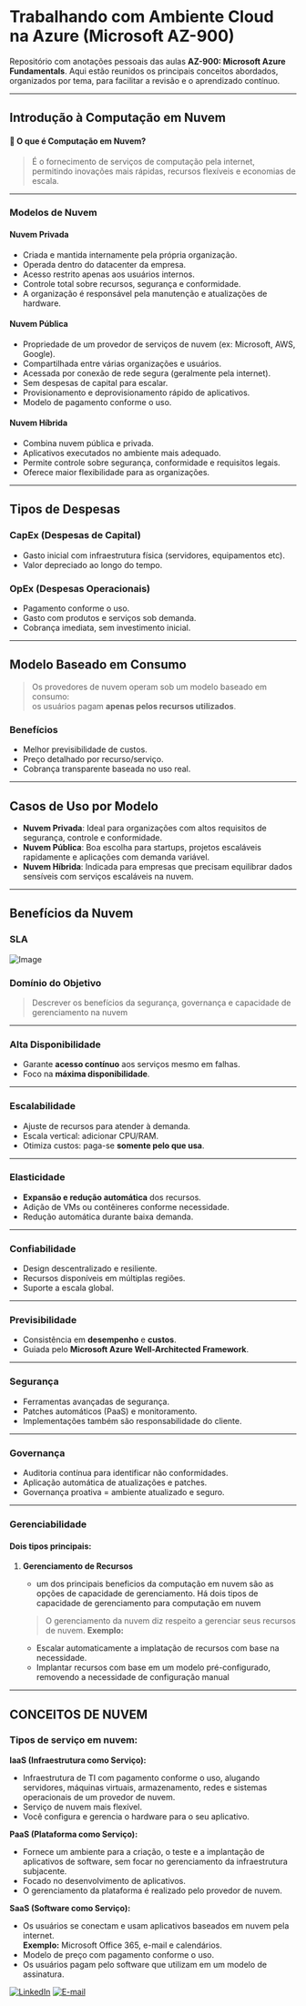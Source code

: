 # Trabalhando com Ambiente Cloud  na Azure (Microsoft AZ-900)

Repositório com anotações pessoais das aulas **AZ-900: Microsoft Azure Fundamentals**. Aqui estão reunidos os principais conceitos abordados, organizados por tema, para facilitar a revisão e o aprendizado contínuo.

---

##  Introdução à Computação em Nuvem

#### 🔹 O que é Computação em Nuvem?
> É o fornecimento de serviços de computação pela internet, permitindo inovações mais rápidas, recursos flexíveis e economias de escala.

---

###  Modelos de Nuvem

####  Nuvem Privada
- Criada e mantida internamente pela própria organização.
- Operada dentro do datacenter da empresa.
- Acesso restrito apenas aos usuários internos.
- Controle total sobre recursos, segurança e conformidade.
- A organização é responsável pela manutenção e atualizações de hardware.

#### Nuvem Pública
- Propriedade de um provedor de serviços de nuvem (ex: Microsoft, AWS, Google).
- Compartilhada entre várias organizações e usuários.
- Acessada por conexão de rede segura (geralmente pela internet).
- Sem despesas de capital para escalar.
- Provisionamento e deprovisionamento rápido de aplicativos.
- Modelo de pagamento conforme o uso.

#### Nuvem Híbrida
- Combina nuvem pública e privada.
- Aplicativos executados no ambiente mais adequado.
- Permite controle sobre segurança, conformidade e requisitos legais.
- Oferece maior flexibilidade para as organizações.

---
 
##  Tipos de Despesas

###  CapEx (Despesas de Capital)
- Gasto inicial com infraestrutura física (servidores, equipamentos etc).
- Valor depreciado ao longo do tempo.

###  OpEx (Despesas Operacionais)
- Pagamento conforme o uso.
- Gasto com produtos e serviços sob demanda.
- Cobrança imediata, sem investimento inicial.

---

##  Modelo Baseado em Consumo

> Os provedores de nuvem operam sob um modelo baseado em consumo:  
> os usuários pagam **apenas pelos recursos utilizados**.

###  Benefícios
- Melhor previsibilidade de custos.
- Preço detalhado por recurso/serviço.
- Cobrança transparente baseada no uso real.

---

##  Casos de Uso por Modelo

- **Nuvem Privada**: Ideal para organizações com altos requisitos de segurança, controle e conformidade.
- **Nuvem Pública**: Boa escolha para startups, projetos escaláveis rapidamente e aplicações com demanda variável.
- **Nuvem Híbrida**: Indicada para empresas que precisam equilibrar dados sensíveis com serviços escaláveis na nuvem.

---
## Benefícios da Nuvem

### SLA
![Image](https://github.com/user-attachments/assets/e83fee5e-0b89-418c-b569-e42adf35f530)

### Domínio do Objetivo

> Descrever os benefícios da segurança, governança e capacidade de gerenciamento na nuvem

---

### Alta Disponibilidade
- Garante **acesso contínuo** aos serviços mesmo em falhas.
- Foco na **máxima disponibilidade**.

---

###  Escalabilidade
- Ajuste de recursos para atender à demanda.
- Escala vertical: adicionar CPU/RAM.
- Otimiza custos: paga-se **somente pelo que usa**.

---

### Elasticidade
- **Expansão e redução automática** dos recursos.
- Adição de VMs ou contêineres conforme necessidade.
- Redução automática durante baixa demanda.

---

### Confiabilidade
- Design descentralizado e resiliente.
- Recursos disponíveis em múltiplas regiões.
- Suporte a escala global.

---

### Previsibilidade
- Consistência em **desempenho** e **custos**.
- Guiada pelo **Microsoft Azure Well-Architected Framework**.

---

### Segurança
- Ferramentas avançadas de segurança.
- Patches automáticos (PaaS) e monitoramento.
- Implementações também são responsabilidade do cliente.

---

### Governança
- Auditoria contínua para identificar não conformidades.
- Aplicação automática de atualizações e patches.
- Governança proativa = ambiente atualizado e seguro.

---

###  Gerenciabilidade

#### Dois tipos principais:

1. **Gerenciamento de Recursos**
   - um dos principais beneficios da computação em nuvem são as opções de capacidade de gerenciamento. Há dois tipos de capacidade de gerenciamento para computação em nuvem

   > O gerenciamento da nuvem diz respeito a gerenciar seus recursos de nuvem. 
**Exemplo:**
   - Escalar automaticamente a implatação de recursos com base na necessidade.
   - Implantar recursos com base em um modelo pré-configurado, removendo a necessidade de configuração manual
---
## CONCEITOS DE NUVEM

### Tipos de serviço em nuvem:

**IaaS (Infraestrutura como Serviço):**
- Infraestrutura de TI com pagamento conforme o uso, alugando servidores, máquinas virtuais, armazenamento, redes e sistemas operacionais de um provedor de nuvem.
- Serviço de nuvem mais flexível.
- Você configura e gerencia o hardware para o seu aplicativo.

**PaaS (Plataforma como Serviço):**
- Fornece um ambiente para a criação, o teste e a implantação de aplicativos de software, sem focar no gerenciamento da infraestrutura subjacente.
- Focado no desenvolvimento de aplicativos.
- O gerenciamento da plataforma é realizado pelo provedor de nuvem.

**SaaS (Software como Serviço):**
- Os usuários se conectam e usam aplicativos baseados em nuvem pela internet.  
  **Exemplo:** Microsoft Office 365, e-mail e calendários.
- Modelo de preço com pagamento conforme o uso.
- Os usuários pagam pelo software que utilizam em um modelo de assinatura.


[![LinkedIn](https://img.shields.io/badge/LinkedIn-FFC0CB?style=for-the-badge&logo=linkedin&logoColor=white)](https://www.linkedin.com/in/marielle-santos-3abb14275/)
[![E-mail](https://img.shields.io/badge/-Email-FFC0CB?style=for-the-badge&logo=microsoft-outlook&logoColor=white)](mailto:mariellesantos96@hotmail.com)


